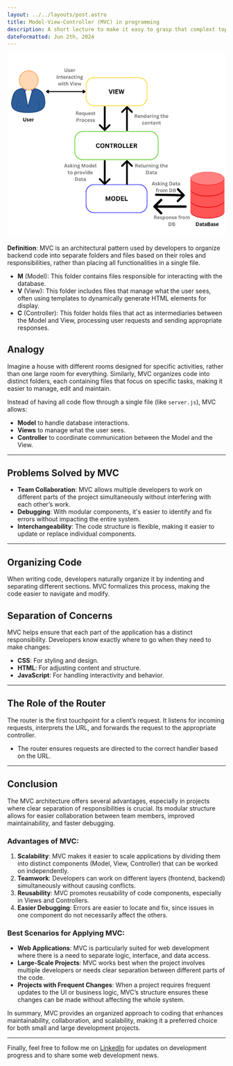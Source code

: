 ```yaml
---
layout: ../../layouts/post.astro
title: Model-View-Controller (MVC) in programming
description: A short lecture to make it easy to grasp that complext topic
dateFormatted: Jun 2th, 2024
---
```



![MVC](../../../public/assets/images/posts/mvc.png)

**Definition**: MVC is an architectural pattern used by developers to organize backend code into separate folders and files based on their roles and responsibilities, rather than placing all functionalities in a single file.

- **M** (Model): This folder contains files responsible for interacting with the database.
- **V** (View): This folder includes files that manage what the user sees, often using templates to dynamically generate HTML elements for display.
- **C** (Controller): This folder holds files that act as intermediaries between the Model and View, processing user requests and sending appropriate responses.

## Analogy

Imagine a house with different rooms designed for specific activities, rather than one large room for everything. Similarly, MVC organizes code into distinct folders, each containing files that focus on specific tasks, making it easier to manage, edit and maintain.

Instead of having all code flow through a single file (like `server.js`), MVC allows:

- **Model** to handle database interactions.
- **Views** to manage what the user sees.
- **Controller** to coordinate communication between the Model and the View.

---

## Problems Solved by MVC

- **Team Collaboration**: MVC allows multiple developers to work on different parts of the project simultaneously without interfering with each other’s work.
- **Debugging**: With modular components, it's easier to identify and fix errors without impacting the entire system.
- **Interchangeability**: The code structure is flexible, making it easier to update or replace individual components.

---

## Organizing Code

When writing code, developers naturally organize it by indenting and separating different sections. MVC formalizes this process, making the code easier to navigate and modify.

## Separation of Concerns

MVC helps ensure that each part of the application has a distinct responsibility. Developers know exactly where to go when they need to make changes:

- **CSS**: For styling and design.
- **HTML**: For adjusting content and structure.
- **JavaScript**: For handling interactivity and behavior.

---

## The Role of the Router

The router is the first touchpoint for a client’s request. It listens for incoming requests, interprets the URL, and forwards the request to the appropriate controller.

- The router ensures requests are directed to the correct handler based on the URL.


---

## Conclusion

The MVC architecture offers several advantages, especially in projects where clear separation of responsibilities is crucial. Its modular structure allows for easier collaboration between team members, improved maintainability, and faster debugging. 

### Advantages of MVC:

1. **Scalability**: MVC makes it easier to scale applications by dividing them into distinct components (Model, View, Controller) that can be worked on independently.
2. **Teamwork**: Developers can work on different layers (frontend, backend) simultaneously without causing conflicts.
3. **Reusability**: MVC promotes reusability of code components, especially in Views and Controllers.
4. **Easier Debugging**: Errors are easier to locate and fix, since issues in one component do not necessarily affect the others.

### Best Scenarios for Applying MVC:

- **Web Applications**: MVC is particularly suited for web development where there is a need to separate logic, interface, and data access.
- **Large-Scale Projects**: MVC works best when the project involves multiple developers or needs clear separation between different parts of the code.
- **Projects with Frequent Changes**: When a project requires frequent updates to the UI or business logic, MVC’s structure ensures these changes can be made without affecting the whole system.

In summary, MVC provides an organized approach to coding that enhances maintainability, collaboration, and scalability, making it a preferred choice for both small and large development projects.



---

Finally, feel free to follow me on [LinkedIn](https://www.linkedin.com/in/adel-abdulazeem/) for updates on development progress and to share some web development news.
